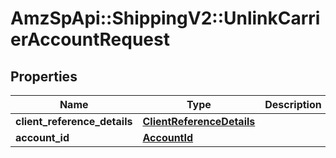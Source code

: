 # AmzSpApi::ShippingV2::UnlinkCarrierAccountRequest

## Properties
Name | Type | Description | Notes
------------ | ------------- | ------------- | -------------
**client_reference_details** | [**ClientReferenceDetails**](ClientReferenceDetails.md) |  | [optional] 
**account_id** | [**AccountId**](AccountId.md) |  | [optional] 

